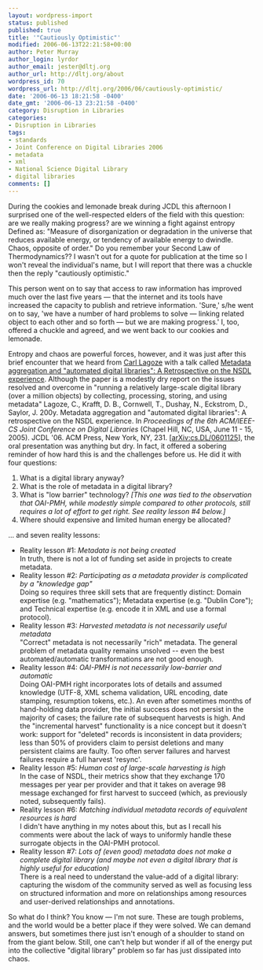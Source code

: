 ```yaml
---
layout: wordpress-import
status: published
published: true
title: '"Cautiously Optimistic"'
modified: 2006-06-13T22:21:58+00:00
author: Peter Murray
author_login: lyrdor
author_email: jester@dltj.org
author_url: http://dltj.org/about
wordpress_id: 70
wordpress_url: http://dltj.org/2006/06/cautiously-optimistic/
date: '2006-06-13 18:21:58 -0400'
date_gmt: '2006-06-13 23:21:58 -0400'
category: Disruption in Libraries
categories:
- Disruption in Libraries
tags:
- standards
- Joint Conference on Digital Libraries 2006
- metadata
- xml
- National Science Digital Library
- digital libraries
comments: []
---
```

<p>During the cookies and lemonade break during JCDL this afternoon I surprised one of the well-respected elders of the field with this question:  are we really making progress?  are we winning a fight against entropy <footnote><span class="removed_link" title="http://web.archive.org/web/20081119235034/http://www.himalayasaltcrystal.com/glossary.htm">Defined as</span>:  "Measure of disorganization or degradation in the universe that reduces available energy, or tendency of available energy to dwindle. Chaos, opposite of order."  Do you remember your Second Law of Thermodynamics?</footnote>?  I wasn't out for a quote for publication at the time so I won't reveal the individual's name, but I will report that there was a chuckle then the reply "cautiously optimistic."</p>
<p>This person went on to say that access to raw information has improved much over the last five years &mdash; that the internet and its tools have increased the capacity to publish and retrieve information.  'Sure,' s/he went on to say, 'we have a number of hard problems to solve &mdash; linking related object to each other and so forth &mdash; but we are making progress.'  I, too, offered a chuckle and agreed, and we went back to our cookies and lemonade.</p>
<p>Entropy and chaos are powerful forces, however, and it was just after this brief encounter that we heard from <a href="http://www.cs.cornell.edu/lagoze/" title="http://www.cs.cornell.edu/lagoze/">Carl Lagoze</a> with a talk called <a href="http://arxiv.org/abs/cs.DL/0601125" title="403 Forbidden">Metadata aggregation and "automated digital libraries": A Retrospective on the NSDL experience</a>.  Although the paper is a modestly dry report on the issues resolved and overcome in "running a relatively large-scale digital library (over a million objects) by collecting, processing, storing, and using metadata" <footnote>Lagoze, C., Krafft, D. B., Cornwell, T., Dushay, N., Eckstrom, D., Saylor, J. 200y. Metadata aggregation and "automated digital libraries": A retrospective on the NSDL experience. In <i>Proceedings of the 6th ACM/IEEE-CS Joint Conference on Digital Libraries</i> (Chapel Hill, NC, USA, June 11 - 15, 2005). JCDL '06. ACM Press, New York, NY, 231. [<a href="http://arxiv.org/abs/cs.DL/0601125" title="403 Forbidden">arXiv:cs.DL/0601125</a>]</footnote>, the oral presentation was anything but dry.  In fact, it offered a sobering reminder of how hard this is and the challenges before us.  He did it with four questions:</p>
<ol>
<li>What is a digital library anyway?</li>
<li>What is the role of metadata in a digital library?</li>
<li>What is "low barrier" technology? <i>[This one was tied to the observation that OAI-PMH, while modestly simple compared to other protocols, still requires a lot of effort to get right.  See reality lesson #4 below.]</i></li>
<li>Where should expensive and limited human energy be allocated?</li>
</ol>
<p>... and seven reality lessons:</p>
<ul>
<li>Reality lesson #1:  <i>Metadata is not being created</i><br />In truth, there is not a lot of funding set aside in projects to create metadata.</li>
<li>Reality lesson #2: <i>Participating as a metadata provider is complicated by a "knowledge gap"</i><br />
Doing so requires three skill sets that are frequently distinct: Domain expertise (e.g. "mathematics"); Metadata expertise (e.g. "Dublin Core"); and Technical expertise (e.g. encode it in XML and use a formal protocol).</li>
<li>Reality lesson #3: <i>Harvested metadata is not necessarily useful metadata</i><br />
"Correct" metadata is not necessarily "rich" metadata.  The general problem of metadata quality remains unsolved -- even the best automated/automatic transformations are not good enough.</li>
<li>Reality lesson #4: <i>OAI-PMH is not necessarily low-barrier and automatic</i><br />
Doing OAI-PMH right incorporates lots of details and assumed knowledge (UTF-8, XML schema validation, URL encoding, date stamping, resumption tokens, etc.).  An even after sometimes months of hand-holding data provider, the initial success does not persist in the majority of cases; the failure rate of subsequent harvests is high.  And the "incremental harvest" functionality is a nice concept but it doesn't work: support for "deleted" records is inconsistent in data providers; less than 50% of providers claim to persist deletions and many persistent claims are faulty.  Too often server failures and harvest failures require a full harvest 'resync'.</li>
<li>Reality lesson #5: <i>Human cost of large-scale harvesting is high</i><br />
In the case of NSDL, their metrics show that they exchange 170 messages per year per provider and that it takes on average 98 message exchanged for first harvest to succeed (which, as previously noted, subsequently fails).</li>
<li>Reality lesson #6: <i>Matching individual metadata records of equivalent resources is hard</i><br />I didn't have anything in my notes about this, but as I recall his comments were about the lack of ways to uniformly handle these surrogate objects in the OAI-PMH protocol.</li>
<li>Reality lesson #7: <i>Lots of (even good) metadata does not make a complete digital library (and maybe not even a digital library that is highly useful for education)</i><br />There is a real need to understand the value-add of a digital library: capturing the wisdom of the community served as well as focusing less on structured information and more on relationships among resources and user-derived relationships and annotations.</li>
</ul>
<p>So what do I think?  You know &mdash; I'm not sure.  These are tough problems, and the world would be a better place if they were solved.  We can demand answers, but sometimes there just isn't enough of a shoulder to stand on from the giant below.  Still, one can't help but wonder if all of the energy put into the collective "digital library" problem so far has just dissipated into chaos.</p>
